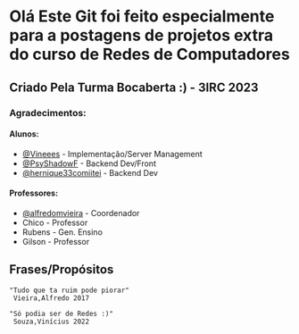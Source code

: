 # Olá Este Git foi feito especialmente para a postagens de projetos extra do curso de Redes de Computadores

## Criado Pela Turma Bocaberta :) - 3IRC 2023
### Agradecimentos:
#### Alunos:
- [@Vineees](https://www.github.com/Vineees) - Implementação/Server Management
- [@PsyShadowF](https://github.com/PsyShadowF) - Backend Dev/Front
- [@hernique33comiitei](https://github.com/hernique33comiitei) - Backend Dev

#### Professores:
- [@alfredomvieira](https://github.com/alfredomvieira) - Coordenador 
- Chico - Professor 
- Rubens - Gen. Ensino 
- Gilson - Professor

## Frases/Propósitos
```
"Tudo que ta ruim pode piorar"
 Vieira,Alfredo 2017
```
```
"Só podia ser de Redes :)"
 Souza,Vinícius 2022
```
